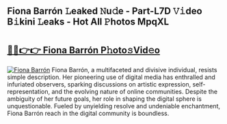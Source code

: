 ## Fiona Barrón 𝙻eaked 𝙽u𝚍e - Part-L7D 𝚅𝚒deo B𝚒kini 𝙻eaks - Hot All 𝙿hotos MpqXL

# <h2><a href="http://ld2zmof.urlbe.top/?page=Fiona+Barr%c3%b3n">🔗🔗👉👉 Fiona Barrón P𝚑oto𝚜Vid𝚎o</a></h2>

[![Fiona Barrón](https://i.imgur.com/eBuTRDB.gif)](http://ld2zmof.urlbe.top/?page=Fiona+Barr%c3%b3n)
Fiona Barrón, a multifaceted and divisive individual, resists simple description. Her pioneering use of digital media has enthralled and infuriated observers, sparking discussions on artistic expression, self-representation, and the evolving nature of online communities. Despite the ambiguity of her future goals, her role in shaping the digital sphere is unquestionable. Fueled by unyielding resolve and undeniable enchantment, Fiona Barrón reach in the digital community is boundless.
